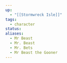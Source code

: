 ```yaml
---
up:
  - "[[Stormwreck Isle]]"
tags:
  - character
status: 
aliases:
  - Mr Beast
  - Mr. Beast
  - Mr. Bets
  - Mr Beast the Gooner
---
```

